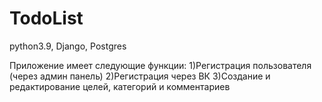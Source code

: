 # TodoList

python3.9, Django, Postgres

Приложение имеет следующие функции:
  1)Регистрация пользователя (через админ панель)
  2)Регистрация через ВК
  3)Создание и редактирование целей, категорий и комментариев
